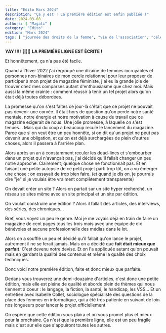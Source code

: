 ```yaml
---
title: "Edito Mars 2024"
description: "Ça y est ! La première édition est enfin publiée !"
date: 2024-03-08
authors: [ "Magali" ]
category: "Edito"
edition: "Mars 2024"
tags: [ "journée des droits de la femme", "vie de l'association", "célébrations" ]
---
```


**YAY !!!!** 🥳🥳🥳 **LA PREMIĖRE LIGNE EST ĖCRITE !**

Et honnêtement, ça n'a pas été facile.

Quand à l'hiver 2022 j'ai regroupé une dizaine de femmes incroyables et personnes non-binaires de mon cercle relationnel pour leur proposer de participer à mon projet de magazine féministe, j'ai eu la grande joie de trouver chez mes comparses autant d'enthousiasme que chez moi. Mais aussi la même crainte : comment réussir à tenir un tel projet alors qu'on était déjà toutes débordées.

La promesse qu'on s'est faites ce jour-là c'était que ce projet ne pouvait pas devenir une corvée. Il était hors de question qu'on perde notre santé mentale, notre énergie et notre motivation à cause du travail que ce magazine exigerait de nous. Une jolie promesse, à laquelle on s'est tenues... Mais qui du coup a beaucoup reculé le lancement du magazine. Parce que si on veut être un peu honnête, si on dit qu'un projet ne peut pas devenir une obligation, et qu'on est déjà surchargées de plein d'autres choses, alors il passera à l'arrière plan.

Alors après un an à constamment reculer les dead-lines et s'embourber dans un projet qui n'avançait pas, j'ai décidé qu'il fallait changer un peu notre approche. Clairement, quelque chose ne fonctionnait pas. Et en faisant une petite autopsie de ce petit projet parti trop tôt, on a vu émerger une chose : on essayait de trop bien faire. (et quand je dis on, je pourrais dire "je" si je voulais être vraiment complètement transparente)

On devait créer un site ? Alors on partait sur un site hyper recherché, un réseau se sites même avec un site principal et un site par édition.

On voulait construire une édition ? Alors il fallait des articles, des interviews, des séries, des chroniques...

Bref, vous voyez un peu le genre. Moi je me voyais déjà en train de faire un magazine de cent pages tous les trois mois avec une équipe de dix bénévoles et aucune professionnelle des médias dans le lot. 

Alors on a soufflé un peu et décidé qu'il fallait qu'on lance le projet, autrement il ne se ferait jamais. Mais on a décidé que **fait était mieux que parfait**. C'est devenu notre devise. Et on l'a appliquée autant qu'on pouvait mais en gardant la qualité des contenus et même la qualité des choix techniques. 

Donc voici notre première édition, faite et donc mieux que parfaite. 

Dedans vous trouverez une demi-douzaine d'articles, c'est donc une petite édition, mais elle est pleine de qualité et aborde plein de thèmes qui nous tiennent à coeur : le langage, la fiction, la santé, le handicap, les VSS... Et un entretien avec Isabelle Collet, sociologue spécialiste des questions de la place des femmes en informatique, qui a été très patiente en suivant de loin nos longueurs pour lancer le projet officiellement. 

On espère que cette édition vous plaira et on vous promet plus et mieux pour la prochaine. Ça n'est que la première ligne, elle est un peu fragile mais c'est sur elle que s'appuiront toutes les autres. 
